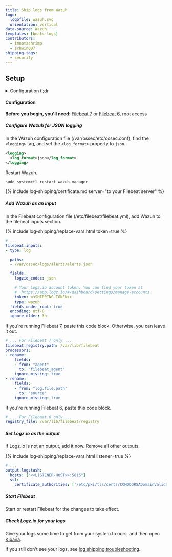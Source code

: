 ```yaml
---
title: Ship logs from Wazuh
logo:
  logofile: wazuh.svg
  orientation: vertical
data-source: Wazuh
templates: [beats-logs]
contributors:
  - imnotashrimp
  - schwin007
shipping-tags:
  - security
---
```


## Setup

<details>

<summary>
Configuration tl;dr
</summary>

| Item | Description |
|---|---|
| Files | [Sample configuration](https://raw.githubusercontent.com/logzio/logz-docs/master/shipping-config-samples/logz-filebeat-config.yml) <br> [Logz.io public certificate]({% include log-shipping/certificate-path.md %}) |
| Listener | Port 5015. For help finding your region's listener host, see [Account region]({{site.baseurl}}/user-guide/accounts/account-region.html). |
| Default log locations | JSON _(recommended)_: `/var/ossec/logs/alerts/alerts.json` <br> Plain text: `/var/ossec/logs/alerts/alerts.log` |
{:.paramlist}

</details>

#### Configuration

**Before you begin, you'll need**:
[Filebeat 7](https://www.elastic.co/guide/en/beats/filebeat/current/filebeat-installation.html) or
[Filebeat 6](https://www.elastic.co/guide/en/beats/filebeat/6.7/filebeat-installation.html),
root access

<div class="tasklist">

##### Configure Wazuh for JSON logging

In the Wazuh configuration file (/var/ossec/etc/ossec.conf), find the `<logging>` tag, and set the `<log_format>` property to `json`.

```xml
<logging>
  <log_format>json</log_format>
</logging>
```

Restart Wazuh.

```shell
sudo systemctl restart wazuh-manager
```

{% include log-shipping/certificate.md server="to your Filebeat server" %}

##### Add Wazuh as an input

In the Filebeat configuration file (/etc/filebeat/filebeat.yml), add Wazuh to the filebeat.inputs section.

{% include log-shipping/replace-vars.html token=true %}

```yaml
# ...
filebeat.inputs:
- type: log

  paths:
  - /var/ossec/logs/alerts/alerts.json

  fields:
    logzio_codec: json

    # Your Logz.io account token. You can find your token at
    #  https://app.logz.io/#/dashboard/settings/manage-accounts
    token: <<SHIPPING-TOKEN>>
    type: wazuh
  fields_under_root: true
  encoding: utf-8
  ignore_older: 3h
```

If you're running Filebeat 7, paste this code block.
Otherwise, you can leave it out.

```yaml
# ... For Filebeat 7 only ...
filebeat.registry.path: /var/lib/filebeat
processors:
- rename:
    fields:
    - from: "agent"
      to: "filebeat_agent"
    ignore_missing: true
- rename:
    fields:
    - from: "log.file.path"
      to: "source"
    ignore_missing: true
```

If you're running Filebeat 6, paste this code block.

```yaml
# ... For Filebeat 6 only ...
registry_file: /var/lib/filebeat/registry
```

##### Set Logz.io as the output

If Logz.io is not an output, add it now.
Remove all other outputs.

{% include log-shipping/replace-vars.html listener=true %}

```yaml
# ...
output.logstash:
  hosts: ["<<LISTENER-HOST>>:5015"]
  ssl:
    certificate_authorities: ['/etc/pki/tls/certs/COMODORSADomainValidationSecureServerCA.crt']
```

##### Start Filebeat

Start or restart Filebeat for the changes to take effect.

##### Check Logz.io for your logs

Give your logs some time to get from your system to ours, and then open [Kibana](https://app.logz.io/#/dashboard/kibana).

If you still don't see your logs, see [log shipping troubleshooting]({{site.baseurl}}/user-guide/log-shipping/log-shipping-troubleshooting.html).

</div>
